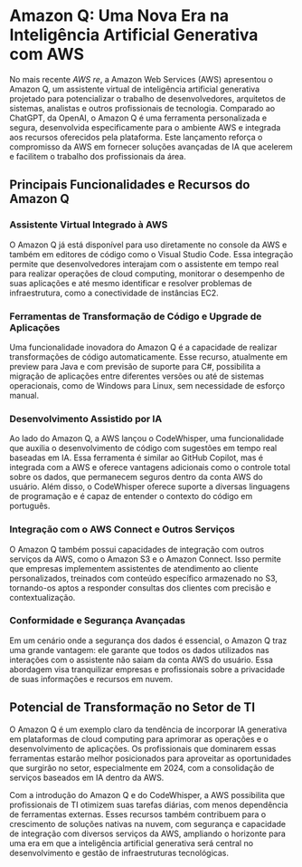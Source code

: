 # Amazon Q: Uma Nova Era na Inteligência Artificial Generativa com AWS

No mais recente *AWS re*, a Amazon Web Services (AWS) apresentou o Amazon Q, um assistente virtual de inteligência artificial generativa projetado para potencializar o trabalho de desenvolvedores, arquitetos de sistemas, analistas e outros profissionais de tecnologia. Comparado ao ChatGPT, da OpenAI, o Amazon Q é uma ferramenta personalizada e segura, desenvolvida especificamente para o ambiente AWS e integrada aos recursos oferecidos pela plataforma. Este lançamento reforça o compromisso da AWS em fornecer soluções avançadas de IA que acelerem e facilitem o trabalho dos profissionais da área.

## Principais Funcionalidades e Recursos do Amazon Q

### Assistente Virtual Integrado à AWS
O Amazon Q já está disponível para uso diretamente no console da AWS e também em editores de código como o Visual Studio Code. Essa integração permite que desenvolvedores interajam com o assistente em tempo real para realizar operações de cloud computing, monitorar o desempenho de suas aplicações e até mesmo identificar e resolver problemas de infraestrutura, como a conectividade de instâncias EC2.

### Ferramentas de Transformação de Código e Upgrade de Aplicações
Uma funcionalidade inovadora do Amazon Q é a capacidade de realizar transformações de código automaticamente. Esse recurso, atualmente em preview para Java e com previsão de suporte para C#, possibilita a migração de aplicações entre diferentes versões ou até de sistemas operacionais, como de Windows para Linux, sem necessidade de esforço manual.

### Desenvolvimento Assistido por IA
Ao lado do Amazon Q, a AWS lançou o CodeWhisper, uma funcionalidade que auxilia o desenvolvimento de código com sugestões em tempo real baseadas em IA. Essa ferramenta é similar ao GitHub Copilot, mas é integrada com a AWS e oferece vantagens adicionais como o controle total sobre os dados, que permanecem seguros dentro da conta AWS do usuário. Além disso, o CodeWhisper oferece suporte a diversas linguagens de programação e é capaz de entender o contexto do código em português.

### Integração com o AWS Connect e Outros Serviços
O Amazon Q também possui capacidades de integração com outros serviços da AWS, como o Amazon S3 e o Amazon Connect. Isso permite que empresas implementem assistentes de atendimento ao cliente personalizados, treinados com conteúdo específico armazenado no S3, tornando-os aptos a responder consultas dos clientes com precisão e contextualização.

### Conformidade e Segurança Avançadas
Em um cenário onde a segurança dos dados é essencial, o Amazon Q traz uma grande vantagem: ele garante que todos os dados utilizados nas interações com o assistente não saiam da conta AWS do usuário. Essa abordagem visa tranquilizar empresas e profissionais sobre a privacidade de suas informações e recursos em nuvem.

## Potencial de Transformação no Setor de TI
O Amazon Q é um exemplo claro da tendência de incorporar IA generativa em plataformas de cloud computing para aprimorar as operações e o desenvolvimento de aplicações. Os profissionais que dominarem essas ferramentas estarão melhor posicionados para aproveitar as oportunidades que surgirão no setor, especialmente em 2024, com a consolidação de serviços baseados em IA dentro da AWS.

Com a introdução do Amazon Q e do CodeWhisper, a AWS possibilita que profissionais de TI otimizem suas tarefas diárias, com menos dependência de ferramentas externas. Esses recursos também contribuem para o crescimento de soluções nativas na nuvem, com segurança e capacidade de integração com diversos serviços da AWS, ampliando o horizonte para uma era em que a inteligência artificial generativa será central no desenvolvimento e gestão de infraestruturas tecnológicas.

